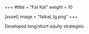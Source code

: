 +++
#title = "Fat Kat"
weight = 10

[asset]
  image = "fatkat_lg.png"
+++

Developed long/short equity strategies. 